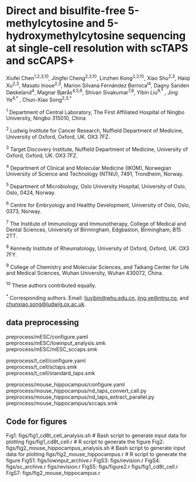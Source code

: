 # Direct and bisulfite-free 5-methylcytosine and 5-hydroxymethylcytosine sequencing at single-cell resolution with scTAPS and scCAPS+ 


Xiufei Chen<sup>1,2,3,10</sup>, Jingfei Cheng<sup>2,3,10</sup>, Linzhen Kong<sup>2,3,10</sup>, Xiao Shu<sup>2,3</sup>, Haiqi Xu<sup>2,3</sup>, Masato Inoue<sup>2,3</sup>, Marion Silvana Fernández Berroca<sup>l4</sup>, Dagny Sanden Døskeland<sup>4</sup>, Magnar Bjørås<sup>4,5,6</sup>, Shivan Sivakumar<sup>7,8</sup>, Yibin Liu<sup>9,* </sup>, Jing Ye<sup>4,* </sup>, Chun-Xiao Song<sup>2,3,* </sup> 

<sup>1</sup> Department of Central Laboratory, The First Affiliated Hospital of Ningbo University, Ningbo 315010, China 

<sup>2</sup> Ludwig Institute for Cancer Research, Nuffield Department of Medicine, University of Oxford, Oxford, UK. OX3 7FZ. 

<sup>3</sup> Target Discovery Institute, Nuffield Department of Medicine, University of Oxford, Oxford, UK. OX3 7FZ. 

<sup>4</sup> Department of Clinical and Molecular Medicine (IKOM), Norwegian University of Science and Technology (NTNU), 7491, Trondheim, Norway.  

<sup>5</sup> Department of Microbiology, Oslo University Hospital, University of Oslo, Oslo, 0424, Norway. 

<sup>6</sup> Centre for Embryology and Healthy Development, University of Oslo, Oslo, 0373, Norway. 

<sup>7</sup> The Institute of Immunology and Immunotherapy, College of Medical and Dental Sciences, University of Birmingham, Edgbaston, Birmingham, B15 2TT. 

<sup>8</sup> Kennedy Institute of Rheumatology, University of Oxford, Oxford, UK. OX3 7FY. 

<sup>9</sup> College of Chemistry and Molecular Sciences, and Taikang Center for Life and Medical Sciences, Wuhan University, Wuhan 430072, China. 

<sup>10</sup> These authors contributed equally. 

<sup>*</sup> Corresponding authors. Email: liuyibin@whu.edu.cn, jing.ye@ntnu.no, and chunxiao.song@ludwig.ox.ac.uk.   


## data preprocessing
preprocess/mESC/configure.yaml    
preprocess/mESC/lowinput_analysis.smk    
preprocess/mESC/mESC_sccaps.smk    

preprocess/t_cell/configure.yaml    
preprocess/t_cell/sctaps.smk    
preprocess/t_cell/standard_taps.smk    

preprocess/mouse_hippocampus/configure.yaml    
preprocess/mouse_hippocampus/nd_taps_convert_call.py    
preprocess/mouse_hippocampus/nd_taps_extract_parallel.py    
preprocess/mouse_hippocampus/sccaps.smk    

## Code for figures
Fig1:
figs/fig1_cd8t_cell_analysis.sh # Bash script to generate input data for plotting
figs/fig1_cd8t_cell.r   # R script to generate the figure
Fig2:
figs/fig2_mouse_hippocampus_analysis.sh # Bash script to generate input data for plotting
figs/fig2_mouse_hippocampus.r # R script to generate the figure
FigS1:
figs/lowinput_archive.r
FigS3:
figs/revision.r
FigS4:
figs/sc_archive.r
figs/revision.r
FigS5:
figs/figure2.r
figs/fig1_cd8t_cell.r
FigS7:
figs/fig2_mouse_hippocampus.r